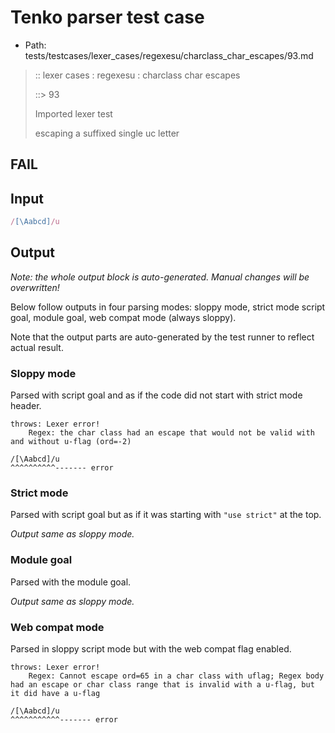 # Tenko parser test case

- Path: tests/testcases/lexer_cases/regexesu/charclass_char_escapes/93.md

> :: lexer cases : regexesu : charclass char escapes
>
> ::> 93
>
> Imported lexer test
>
> escaping a suffixed single uc letter

## FAIL

## Input

`````js
/[\Aabcd]/u
`````

## Output

_Note: the whole output block is auto-generated. Manual changes will be overwritten!_

Below follow outputs in four parsing modes: sloppy mode, strict mode script goal, module goal, web compat mode (always sloppy).

Note that the output parts are auto-generated by the test runner to reflect actual result.

### Sloppy mode

Parsed with script goal and as if the code did not start with strict mode header.

`````
throws: Lexer error!
    Regex: the char class had an escape that would not be valid with and without u-flag (ord=-2)

/[\Aabcd]/u
^^^^^^^^^^------- error
`````

### Strict mode

Parsed with script goal but as if it was starting with `"use strict"` at the top.

_Output same as sloppy mode._

### Module goal

Parsed with the module goal.

_Output same as sloppy mode._

### Web compat mode

Parsed in sloppy script mode but with the web compat flag enabled.

`````
throws: Lexer error!
    Regex: Cannot escape ord=65 in a char class with uflag; Regex body had an escape or char class range that is invalid with a u-flag, but it did have a u-flag

/[\Aabcd]/u
^^^^^^^^^^^------- error
`````


